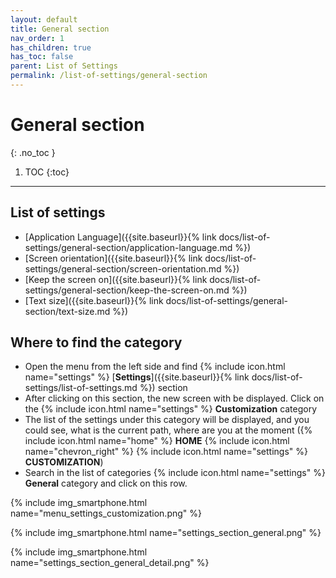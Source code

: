 ```yaml
---
layout: default
title: General section
nav_order: 1
has_children: true
has_toc: false
parent: List of Settings
permalink: /list-of-settings/general-section
---
```


# General section
{: .no_toc }

1. TOC
{:toc}

---

## List of settings
- [Application Language]({{site.baseurl}}{% link docs/list-of-settings/general-section/application-language.md %})
- [Screen orientation]({{site.baseurl}}{% link docs/list-of-settings/general-section/screen-orientation.md %})
- [Keep the screen on]({{site.baseurl}}{% link docs/list-of-settings/general-section/keep-the-screen-on.md %})
- [Text size]({{site.baseurl}}{% link docs/list-of-settings/general-section/text-size.md %})


## Where to find the category
- Open the menu from the left side and find {% include icon.html name="settings" %} [**Settings**]({{site.baseurl}}{% link docs/list-of-settings/list-of-settings.md %}) section
- After clicking on this section, the new screen with be displayed. Click on the {% include icon.html name="settings" %} **Customization** category
- The list of the settings under this category will be displayed, and you could see, what is the current path, where are you at the moment ({% include icon.html name="home" %} **HOME** {% include icon.html name="chevron_right" %} {% include icon.html name="settings" %} **CUSTOMIZATION**)
- Search in the list of categories {% include icon.html name="settings" %} **General** category and click on this row.

{% include img_smartphone.html name="menu_settings_customization.png" %}

{% include img_smartphone.html name="settings_section_general.png" %}

{% include img_smartphone.html name="settings_section_general_detail.png" %}